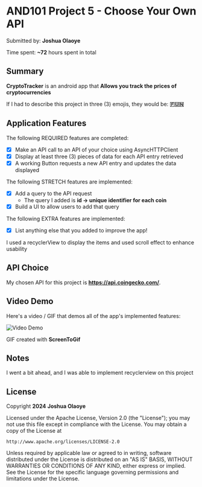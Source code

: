 <!-- (This is a comment) INSTRUCTIONS: Go through this page and fill out any **bolded** entries with their correct values.-->

# AND101 Project 5 - Choose Your Own API

Submitted by: **Joshua Olaoye**

Time spent: **~72** hours spent in total

## Summary

**CryptoTracker** is an android app that **Allows you track the prices of cryptocurrencies**

If I had to describe this project in three (3) emojis, they would be: **🇫🇺🇳**

## Application Features

<!-- (This is a comment) Please be sure to change the [ ] to [x] for any features you completed.  If a feature is not checked [x], you might miss the points for that item! -->

The following REQUIRED features are completed:

- [x] Make an API call to an API of your choice using AsyncHTTPClient
- [x] Display at least three (3) pieces of data for each API entry retrieved
- [x] A working Button requests a new API entry and updates the data displayed

The following STRETCH features are implemented:

- [x] Add a query to the API request
  - The query I added is **id -> unique identifier for each coin**
- [x] Build a UI to allow users to add that query

The following EXTRA features are implemented:

- [x] List anything else that you added to improve the app!

I used a recyclerView to display the items and used scroll effect to enhance usability

## API Choice

My chosen API for this project is **https://api.coingecko.com/**.

## Video Demo

Here's a video / GIF that demos all of the app's implemented features:

<img src='https://i.imgur.com/UISw2JT.gif' title='Video Demo' width='' alt='Video Demo' />

GIF created with **ScreenToGif**

<!-- Recommended tools:
- [Kap](https://getkap.co/) for macOS
- [ScreenToGif](https://www.screentogif.com/) for Windows
- [peek](https://github.com/phw/peek) for Linux. -->

## Notes

I went a bit ahead, and I was able to implement recyclerview on this project

## License

Copyright **2024** **Joshua Olaoye**

Licensed under the Apache License, Version 2.0 (the "License");
you may not use this file except in compliance with the License.
You may obtain a copy of the License at

    http://www.apache.org/licenses/LICENSE-2.0

Unless required by applicable law or agreed to in writing, software
distributed under the License is distributed on an "AS IS" BASIS,
WITHOUT WARRANTIES OR CONDITIONS OF ANY KIND, either express or implied.
See the License for the specific language governing permissions and
limitations under the License.
